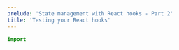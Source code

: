 ```yaml
---
prelude: 'State management with React hooks - Part 2'
title: 'Testing your React hooks'
---
```


```js
import
```
